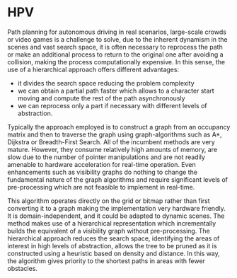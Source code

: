 # HPV
Path planning for autonomous driving in real scenarios, large-scale crowds or video games is a challenge to solve, due to the inherent dynamism in the scenes and vast search space, it is often necessary to reprocess the path or make an additional process to return to the original one after avoiding a collision, making the process computationally expensive. In this sense, the use of a hierarchical approach offers different advantages: 

- it divides the search space reducing the problem complexity
- we can obtain a partial path faster which allows to a character start moving and compute the rest of the path asynchronously
- we can reprocess only a part if necessary with different levels of abstraction.

Typically the approach employed is to construct a graph from an occupancy matrix and then to traverse the graph using graph-algorithms such as A*, Dijkstra or Breadth-First Search. All of the incumbent methods are very mature. However, they consume relatively high amounts of memory, are slow due to the number of pointer manipulations and are not readily amenable to hardware acceleration for real-time operation. Even enhancements such as visibility graphs do nothing to change the fundamental nature of the graph algorithms and require significant levels of pre-processing which are not feasible to implement in real-time.

This algorithm operates directly on the grid or bitmap rather than first converting it to a graph making the implementation very hardware friendly. It is domain-independent, and it could be adapted to dynamic scenes. The method makes use of a hierarchical representation which incrementally builds the equivalent of a visibility graph without pre-processing. The hierarchical approach reduces the search space, identifying the areas of interest in high levels of abstraction, allows the tree to be pruned as it is constructed using a heuristic based on density and distance. In this way, the algorithm gives priority to the shortest paths in areas with fewer obstacles.
